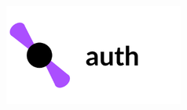 <div align="center">
  <a href="https://github.com/nebuleia/nebulei-auth">
    <img src="assets/Nebulei-Auth.svg" alt="Logo" width="" height="200">
  </a>
</div>

